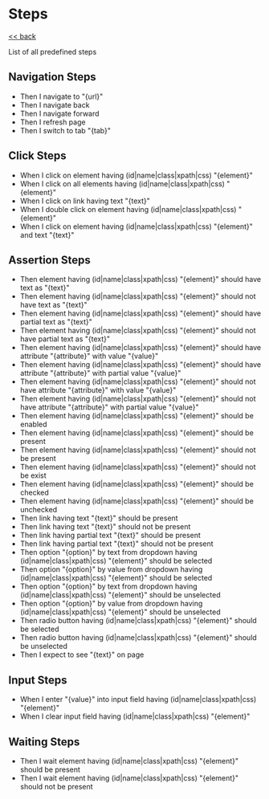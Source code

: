 # Steps

[<< back](README.md)

List of all predefined steps

## Navigation Steps

* Then I navigate to "{url}"
* Then I navigate back
* Then I navigate forward
* Then I refresh page
* Then I switch to tab "{tab}"

## Click Steps

* When I click on element having (id|name|class|xpath|css) "{element}"
* When I click on all elements having (id|name|class|xpath|css) "{element}"
* When I click on link having text "{text}"
* When I double click on element having (id|name|class|xpath|css) "{element}"
* When I click on element having (id|name|class|xpath|css) "{element}" and text "{text}"

## Assertion Steps

* Then element having (id|name|class|xpath|css) "{element}" should have text as "{text}"
* Then element having (id|name|class|xpath|css) "{element}"  should not have text as "{text}"
* Then element having (id|name|class|xpath|css) "{element}" should have partial text as "{text}"
* Then element having (id|name|class|xpath|css) "{element}" should not have partial text as "{text}"
* Then element having (id|name|class|xpath|css) "{element}" should have attribute "{attribute}" with value "{value}"
* Then element having (id|name|class|xpath|css) "{element}" should have attribute "{attribute}" with partial value "{value}"
* Then element having (id|name|class|xpath|css) "{element}" should not have attribute "{attribute}" with value "{value}"
* Then element having (id|name|class|xpath|css) "{element}" should not have attribute "{attribute}" with partial value "{value}"
* Then element having (id|name|class|xpath|css) "{element}" should be enabled
* Then element having (id|name|class|xpath|css) "{element}" should be present
* Then element having (id|name|class|xpath|css) "{element}" should not be present
* Then element having (id|name|class|xpath|css) "{element}" should not be exist
* Then element having (id|name|class|xpath|css) "{element}" should be checked
* Then element having (id|name|class|xpath|css) "{element}" should be unchecked
* Then link having text "{text}" should be present
* Then link having text "{text}" should not be present
* Then link having partial text "{text}" should be present
* Then link having partial text "{text}" should not be present
* Then option "{option}" by text from dropdown having (id|name|class|xpath|css) "{element}" should be selected
* Then option "{option}" by value from dropdown having (id|name|class|xpath|css) "{element}" should be selected
* Then option "{option}" by text from dropdown having (id|name|class|xpath|css) "{element}" should be unselected
* Then option "{option}" by value from dropdown having (id|name|class|xpath|css) "{element}" should be unselected
* Then radio button having (id|name|class|xpath|css) "{element}" should be selected
* Then radio button having (id|name|class|xpath|css) "{element}" should be unselected
* Then I expect to see "{text}" on page

## Input Steps

* When I enter "{value}" into input field having (id|name|class|xpath|css) "{element}"
* When I clear input field having (id|name|class|xpath|css) "{element}"

## Waiting Steps
* Then I wait element having (id|name|class|xpath|css) "{element}" should be present
* Then I wait element having (id|name|class|xpath|css) "{element}" should not be present
